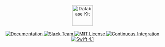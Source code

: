 <p align="center">
    <img src="https://user-images.githubusercontent.com/1342803/36578270-0d5d7382-182a-11e8-94f4-2dbc18ce5849.png" height="64" alt="Database Kit">
    <br>
    <br>
    <a href="http://docs.vapor.codes/3.0/">
        <img src="http://img.shields.io/badge/read_the-docs-2196f3.svg" alt="Documentation">
    </a>
    <a href="http://vapor.team">
        <img src="http://vapor.team/badge.svg" alt="Slack Team">
    </a>
    <a href="LICENSE">
        <img src="https://img.shields.io/badge/license-MIT-brightgreen.svg" alt="MIT License">
    </a>
    <a href="https://circleci.com/gh/vapor/database-kit">
        <img src="https://circleci.com/gh/vapor/database-kit.svg?style=shield" alt="Continuous Integration">
    </a>
    <a href="https://swift.org">
        <img src="http://img.shields.io/badge/swift-4.1-brightgreen.svg" alt="Swift 4.1">
    </a>
</p>
